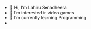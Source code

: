 - 👋 Hi, I’m Lahiru Senadheera
- 👀 I’m interested in video games
- 🌱 I’m currently learning Programming
- 

<!---
Senadheera-eng/Senadheera-eng is a ✨ special ✨ repository because its `README.md` (this file) appears on your GitHub profile.
You can click the Preview link to take a look at your changes.
--->
